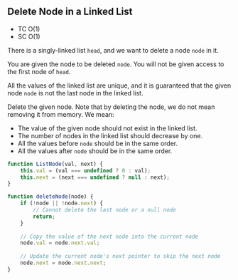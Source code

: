## Delete Node in a Linked List

- TC O(1)
- SC O(1)

There is a singly-linked list `head`, and we want to delete a node `node` in it.

You are given the node to be deleted `node`. You will not be given access to the first node of `head`.

All the values of the linked list are unique, and it is guaranteed that the given node `node` is not the last node in the linked list.

Delete the given node. Note that by deleting the node, we do not mean removing it from memory. We mean:

- The value of the given node should not exist in the linked list.
- The number of nodes in the linked list should decrease by one.
- All the values before `node` should be in the same order.
- All the values after `node` should be in the same order.

```javascript
function ListNode(val, next) {
    this.val = (val === undefined ? 0 : val);
    this.next = (next === undefined ? null : next);
}

function deleteNode(node) {
    if (!node || !node.next) {
        // Cannot delete the last node or a null node
        return;
    }
    
    // Copy the value of the next node into the current node
    node.val = node.next.val;
    
    // Update the current node's next pointer to skip the next node
    node.next = node.next.next;
}
